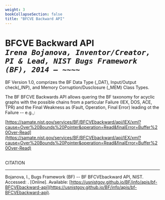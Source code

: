 ```yaml
---
weight: 3
bookCollapseSection: false
title: "BFCVE Backward API"
---
```

# BFCVE Backward API <br/>_`Irena Bojanova, Inventor/Creator, PI & Lead, NIST Bugs Framework (BF), 2014 – ~~~~`_

BF Version 1.0, comprizes the BF Data Type (_DAT), Input/Output check(_INP), and Memory Corruption/Dusclosure (_MEM) Class Types.

The BF BFCVE Backwards API allows quering the BF taxonomy for acyclic graphs with the possible chains from a particular Failure (IEX, DOS, ACE, TPR) and the Final Weakness as (Fault, Operation, Final Error) leading ot the Failure -- e.g.,:

[https://samate.nist.gov/services/BF/BFCVEbackward/api/IEX/xml?cause=Over%20Bounds%20Pointer&operation=Read&finalError=Buffer%20Over-Read](https://samate.nist.gov/services/BF/BFCVEbackward/api/IEX/xml?cause=Over%20Bounds%20Pointer&operation=Read&finalError=Buffer%20Over-Read)

<!-- Could be only by Failure and Final Operation and Final Error -- e.g.,:

[https://samate.nist.gov/services/BF/BFCVEbackward/api/ACE/xml?operation=Write&finalError=Buffer%20Overflow](https://samate.nist.gov/services/BF/BFCVEbackward/api/ACE/xml?operation=Write&finalError=Buffer%20Overflow)


Could be only by Failure and Final Error -- e.g.,:

[https://samate.nist.gov/services/BF/BFCVEbackward/api/DOS/xml?FinalError=NULL%20Pointer%20Dereference](https://samate.nist.gov/services/BF/BFCVEbackward/api/DOS/xml?FinalError=NULL%20Pointer%20Dereference)

Could be in JSON format:

[https://samate.nist.gov/services/BF/BFCVEbackward/api/IEX/json?operation=Write&finalError=Buffer%20Overflow](https://samate.nist.gov/services/BF/BFCVEbackward/api/IEX/json?operation=Write&finalError=Buffer%20Overflow)

[https://samate.nist.gov/services/BF/BFCVEbackward/api/IEX?operation=Write&finalError=Buffer%20Overflow](https://samate.nist.gov/services/BF/BFCVEbackward/api/IEX?operation=Write&finalError=Buffer%20Overflow) -- same as above -->


</br>
CITATION 

_____________________________________________________________

Bojanova, I., Bugs Framework (BF) -- BF BFCVEbackward API, NIST. Accessed: <span id="currentDate"></span>. [Online]. Available: [https://usnistgov.github.io/BF/info/apis/bf-BFCVEbackward-api](https://usnistgov.github.io/BF/info/apis/bf-BFCVEbackward-api).